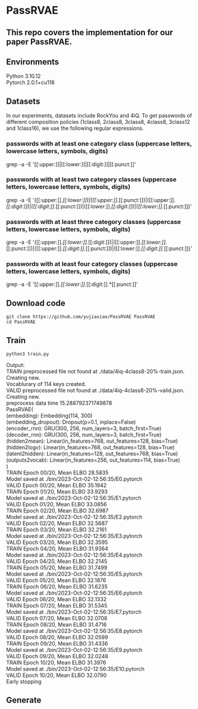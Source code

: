 # PassRVAE

## This repo covers the implementation for our paper PassRVAE.

## Environments
Python 3.10.12 \
Pytorch 2.0.1+cu118 

## Datasets
In our experiments, datasets include RockYou and 4iQ. To get passwords of different composition policies (1class8, 2class8, 3class8, 4class8, 3class12 and 1class16), we use the following regular expressions. 
### passwords with at least one category class (uppercase letters, lowercase letters, symbols, digits)
grep -a -E '[[:upper:]]|[[:lower:]]|[[:digit:]]|[[:punct:]]'
### passwords with at least two category classes (uppercase letters, lowercase letters, symbols, digits)
grep -a -E '([[:upper:]].*[[:lower:]])|([[:upper:]].*[[:punct:]])|([[:upper:]].*[[:digit:]])|([[:digit:]].*[[:punct:]])|([[:lower:]].*[[:digit:]])|([[:lower:]].*[[:punct:]])' 
### passwords with at least three category classes (uppercase letters, lowercase letters, symbols, digits)
grep -a -E '([[:upper:]].*[[:lower:]].*[[:digit:]])|([[:upper:]].*[[:lower:]].*[[:punct:]])|([[:upper:]].*[[:digit:]].*[[:punct:]])|([[:lower:]].*[[:digit:]].*[[:punct:]])'
### passwords with at least four category classes (uppercase letters, lowercase letters, symbols, digits)
grep -a -E '[[:upper:]].*[[:lower:]].*[[:digit:]].*[[:punct:]]'

## Download code
```
git clone https://github.com/yujiaxiao/PassRVAE PassRVAE
cd PassRVAE
```
## Train
```
python3 train.py
```
Output:\
TRAIN preprocessed file not found at ./data/4iq-4class8-20%-train.json. Creating new.\
Vocablurary of 114 keys created.\
VALID preprocessed file not found at ./data/4iq-4class8-20%-valid.json. Creating new.\
preprocess data time 15.288792371749878\
PassRVAE(\
  (embedding): Embedding(114, 300)\
  (embedding_dropout): Dropout(p=0.1, inplace=False)\
  (encoder_rnn): GRU(300, 256, num_layers=3, batch_first=True)\
  (decoder_rnn): GRU(300, 256, num_layers=3, batch_first=True)\
  (hidden2mean): Linear(in_features=768, out_features=128, bias=True)\
  (hidden2logv): Linear(in_features=768, out_features=128, bias=True)\
  (latent2hidden): Linear(in_features=128, out_features=768, bias=True)\
  (outputs2vocab): Linear(in_features=256, out_features=114, bias=True)\
)\
TRAIN Epoch 00/20, Mean ELBO   28.5835\
Model saved at ./bin/2023-Oct-02-12:56:35/E0.pytorch\
VALID Epoch 00/20, Mean ELBO   35.1942\
TRAIN Epoch 01/20, Mean ELBO   33.9293\
Model saved at ./bin/2023-Oct-02-12:56:35/E1.pytorch\
VALID Epoch 01/20, Mean ELBO   33.0856\
TRAIN Epoch 02/20, Mean ELBO   32.6987\
Model saved at ./bin/2023-Oct-02-12:56:35/E2.pytorch\
VALID Epoch 02/20, Mean ELBO   32.5687\
TRAIN Epoch 03/20, Mean ELBO   32.2161\
Model saved at ./bin/2023-Oct-02-12:56:35/E3.pytorch\
VALID Epoch 03/20, Mean ELBO   32.3595\
TRAIN Epoch 04/20, Mean ELBO   31.9364\
Model saved at ./bin/2023-Oct-02-12:56:35/E4.pytorch\
VALID Epoch 04/20, Mean ELBO   32.2145\
TRAIN Epoch 05/20, Mean ELBO   31.7499\
Model saved at ./bin/2023-Oct-02-12:56:35/E5.pytorch\
VALID Epoch 05/20, Mean ELBO   32.1876\
TRAIN Epoch 06/20, Mean ELBO   31.6235\
Model saved at ./bin/2023-Oct-02-12:56:35/E6.pytorch\
VALID Epoch 06/20, Mean ELBO   32.1332\
TRAIN Epoch 07/20, Mean ELBO   31.5345\
Model saved at ./bin/2023-Oct-02-12:56:35/E7.pytorch\
VALID Epoch 07/20, Mean ELBO   32.0708\
TRAIN Epoch 08/20, Mean ELBO   31.4716\
Model saved at ./bin/2023-Oct-02-12:56:35/E8.pytorch\
VALID Epoch 08/20, Mean ELBO   32.0599\
TRAIN Epoch 09/20, Mean ELBO   31.4336\
Model saved at ./bin/2023-Oct-02-12:56:35/E9.pytorch\
VALID Epoch 09/20, Mean ELBO   32.0248\
TRAIN Epoch 10/20, Mean ELBO   31.3976\
Model saved at ./bin/2023-Oct-02-12:56:35/E10.pytorch\
VALID Epoch 10/20, Mean ELBO   32.0790\
Early stopping
## Generate
